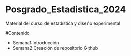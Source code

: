 # Posgrado_Estadistica_2024
Material del curso de estadística y diseño experimental 

#Contenido


- Semana1:Introducción
- Semana2:Creación de repositorio Github
